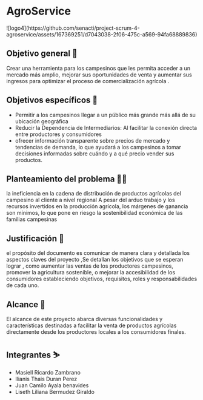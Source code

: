 <h1>AgroService</h1>
![logo4](https://github.com/senacti/project-scrum-4-agroservice/assets/167369251/d7043038-2f06-475c-a569-94fa68889836)

<h2>Objetivo general 🎯</h2>
<p>Crear una herramienta para los campesinos que les
permita acceder a un mercado más amplio, mejorar
sus oportunidades de venta y aumentar sus ingresos
para optimizar el proceso de comercialización
agrícola .</p> 
<h2>Objetivos específicos 🎯</h2>
<ul>
  <li>Permitir a los campesinos llegar a un público más grande más allá de su ubicación geográfica</li>
   <li>Reducir la Dependencia de Intermediarios: Al facilitar la conexión directa entre productores y consumidores</li>
   <li>ofrecer información transparente sobre precios de mercado y tendencias de demanda, lo que ayudará a los campesinos a tomar decisiones informadas sobre cuándo y a qué precio vender sus productos.</li>
</ul>
<h2>Planteamiento del problema 😵‍💫</h2>
<p>
  la ineficiencia en la cadena de distribución de productos agrícolas
del campesino al cliente a nivel regional A pesar del arduo trabajo
y los recursos invertidos en la producción agrícola, los márgenes
de ganancia son mínimos, lo que pone en riesgo la sostenibilidad
económica de las familias campesinas
</p>
<h2>Justificación 📃</h2>
<p>el propósito del documento es comunicar de manera clara y detallada los aspectos claves del proyecto ,Se detallan los objetivos que se esperan lograr , como aumentar las ventas de los productores campesinos, promover la agricultura sostenible, o mejorar la accesibilidad de los consumidores estableciendo objetivos, requisitos, roles y responsabilidades de cada uno.</p>
<h2>Alcance 🚀</h2>
<p>El alcance de este proyecto  abarca diversas funcionalidades y características destinadas a facilitar la venta de productos agrícolas directamente desde los productores locales a los consumidores finales. 
</p>
<h2>Integrantes ⛷️</h2>
<ul>
  <li>Masiell Ricardo Zambrano</li>
  <li>Ilianis Thais Duran Perez</li>
  <li>Juan Camilo Ayala benavides</li>
  <li>Liseth Liliana Bermudez Giraldo</li>
</ul>
